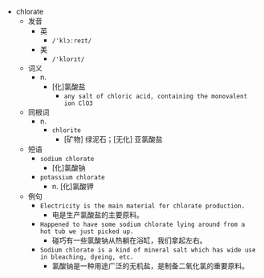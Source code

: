 - chlorate
  - 发音
    - 英
      - `/'klɔːreɪt/`
    - 美
      - `/'klorɪt/`
  - 词义
    - n.
      - [化]氯酸盐
        - `any salt of chloric acid, containing the monovalent ion ClO3`
  - 同根词
    - n.
      - `chlorite`
        - [矿物] 绿泥石；[无化] 亚氯酸盐
  - 短语
    - `sodium chlorate`
      - [化]氯酸钠 
    - `potassium chlorate`
      - n. [化]氯酸钾 
  - 例句
    - `Electricity is the main material for chlorate production.`
      - 电是生产氯酸盐的主要原料。
    - `Happened to have some sodium chlorate lying around from a hot tub we just picked up.`
      - 碰巧有一些氯酸钠从热躺在浴缸，我们拿起左右。
    - `Sodium chlorate is a kind of mineral salt which has wide use in bleaching, dyeing, etc.`
      - 氯酸钠是一种用途广泛的无机盐，是制备二氧化氯的重要原料。

